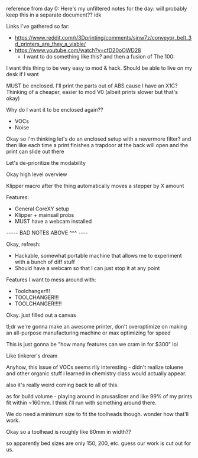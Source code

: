 reference from day 0:
Here's my unfiltered notes for the day: will probably keep this in a separate document?? idk

Links I've gathered so far:
- https://www.reddit.com/r/3Dprinting/comments/sjnw7z/conveyor_belt_3d_printers_are_they_a_viable/
- https://www.youtube.com/watch?v=cfD20oOWD28
	- I want to do something like this? and then a fusion of The 100:

I want this thing to be very easy to mod & hack. Should be able to live on my desk if I want

MUST be enclosed. I'll print the parts out of ABS cause I have an X1C? Thinking of a cheaper, easier to mod V0 (albeit prints slower but that's okay)

Why do I want it to be enclosed again??
- VOCs
- Noise

Okay so I'm thinking let's do an enclosed setup with a nevermore filter? and then like each time a print finishes a trapdoor at the back will open and the print can slide out there

Let's de-prioritize the modability

Okay high level overview

Klipper macro after the thing automatically moves a stepper by X amount

Features:
- General CoreXY setup
- Klipper + mainsail probs
- MUST have a webcam installed

----- BAD NOTES ABOVE ^^^ ----

Okay, refresh:

- Hackable, somewhat portable machine that allows me to experiment with a bunch of diff stuff
- Should have a webcam so that I can just stop it at any point


Features I want to mess around with:
- Toolchanger!!!
- TOOLCHANGER!!!
- TOOLCHANGER!!!!!

Okay. just filled out a canvas

tl;dr we're gonna make an awesome printer, don't overoptimize on making an all-purpose manufacturing machine or max optimizing for speed

This is just gonna be "how many features can we cram in for $300" lol

Like tinkerer's dream

Anyhow, this issue of VOCs seems rlly interesting - didn't realize toluene and other organic stuff i learned in chemistry class would actually appear.

also it's really weird coming back to all of this.

as for build volume - playing around in prusaslicer and like 99% of my prints fit within ~160mm. I think i'll run with something around there. 

We do need a minimum size to fit the toolheads though. wonder how that'll work.

Okay so a toolhead is roughly like 60mm in width??

so apparently bed sizes are only 150, 200, etc. guess our work is cut out for us.